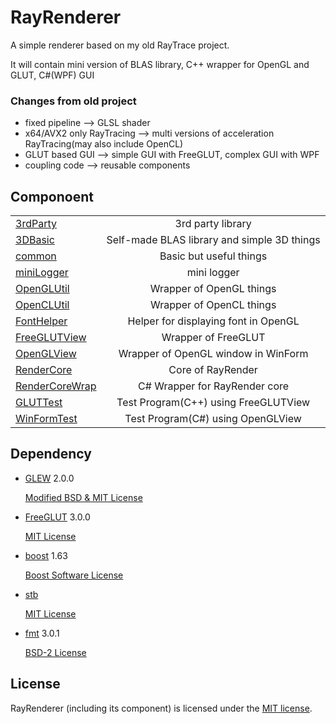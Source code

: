 RayRenderer
===========================

A simple renderer based on my old RayTrace project.

It will contain mini version of BLAS library, C++ wrapper for OpenGL and GLUT, C#(WPF) GUI  

### Changes from old project

* fixed pipeline --> GLSL shader
* x64/AVX2 only RayTracing --> multi versions of acceleration RayTracing(may also include OpenCL)
* GLUT based GUI --> simple GUI with FreeGLUT, complex GUI with WPF
* coupling code --> reusable components

## Componoent

| | |
|:-------|:-------:|
| [3rdParty](./3rdParty) | 3rd party library |
| [3DBasic](./3DBasic) | Self-made BLAS library and simple 3D things |
| [common](./common) | Basic but useful things |
| [miniLogger](./common/miniLogger) | mini logger |
| [OpenGLUtil](./OpenGLUtil) | Wrapper of OpenGL things |
| [OpenCLUtil](./OpenCLUtil) | Wrapper of OpenCL things |
| [FontHelper](./FontHelper) | Helper for displaying font in OpenGL |
| [FreeGLUTView](./FreeGLUTView) | Wrapper of FreeGLUT |
| [OpenGLView](./OpenGLView) | Wrapper of OpenGL window in WinForm |
| [RenderCore](./RenderCore) | Core of RayRender |
| [RenderCoreWrap](./RenderCoreWrap) | C# Wrapper for RayRender core |
| [GLUTTest](./GLUTTest) | Test Program(C++) using FreeGLUTView |
| [WinFormTest](./WinFormTest) | Test Program(C#) using OpenGLView |


## Dependency

* [GLEW](http://glew.sourceforge.net/)  2.0.0

  [Modified BSD & MIT License](./License/glew.txt)
* [FreeGLUT](http://freeglut.sourceforge.net)  3.0.0

  [MIT License](./License/freeglut.txt)
* [boost](http://www.boost.org/)  1.63

  [Boost Software License](./License/boost.txt)
* [stb](https://github.com/nothings/stb)

  [MIT License](./License/stb.txt)
* [fmt](http://fmtlib.net) 3.0.1

  [BSD-2 License](./License/fmt.rst)

## License

RayRenderer (including its component) is licensed under the [MIT license](License.txt).
